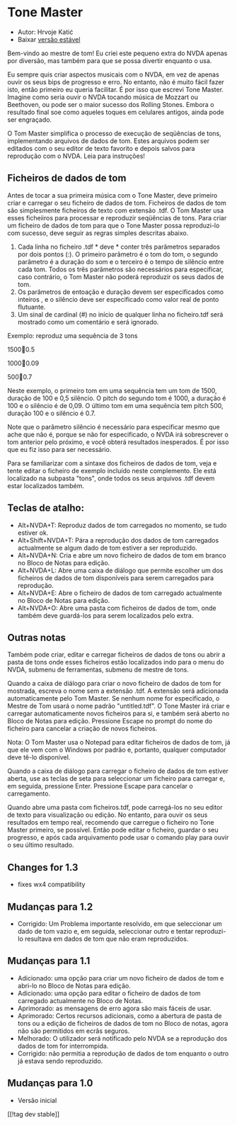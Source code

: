 # Tone Master #

* Autor: Hrvoje Katić
* Baixar [versão estável][1]

Bem-vindo ao mestre de tom! Eu criei este pequeno extra do NVDA apenas por
diversão, mas também para que se possa divertir enquanto o usa.

Eu sempre quis criar aspectos musicais com o NVDA, em vez de apenas ouvir os
seus bips de progresso e erro. No entanto, não é muito fácil fazer isto,
então primeiro eu queria facilitar. É por isso que escrevi Tone
Master. Imagine como seria ouvir o NVDA tocando música de Mozzart ou
Beethoven, ou pode ser o maior sucesso dos Rolling Stones. Embora o
resultado final soe como aqueles toques em celulares antigos, ainda pode ser
engraçado.

O Tom Master simplifica o processo de execução de seqüências de tons,
implementando arquivos de dados de tom. Estes arquivos podem ser editados
com o seu editor de texto favorito e depois salvos para reprodução com o
NVDA. Leia para instruções!

## Ficheiros de dados de tom

Antes de tocar a sua primeira música com o Tone Master, deve primeiro criar
e carregar o seu ficheiro de dados de tom. Ficheiros de dados de tom são
simplesmente ficheiros de texto com extensão .tdf. O Tom Master usa esses
ficheiiros para processar e reproduzir seqüências de tons. Para criar um
ficheiro de dados de tom para que o Tone Master possa reproduzi-lo com
sucesso, deve seguir as regras simples descritas abaixo.

1. Cada linha no ficheiro .tdf * deve * conter três parâmetros separados por
   dois pontos (:). O primeiro parâmetro é o tom do tom, o segundo parâmetro
   é a duração do som e o terceiro é o tempo de silêncio entre cada
   tom. Todos os três parâmetros são necessários para especificar, caso
   contrário, o Tom Master não poderá reproduzir os seus dados de tom.
2. Os parâmetros de entoação e duração devem ser especificados como inteiros
   , e o silêncio deve ser especificado como valor real de ponto flutuante.
3. Um sinal de cardinal (#) no início de qualquer linha no ficheiro.tdf será
   mostrado como um comentário e será ignorado.

Exemplo: reproduz uma sequência de 3 tons

1500:100:0.5

1000:100:0.09

500:100:0.7

Neste exemplo, o primeiro tom em uma sequência tem um tom de 1500, duração
de 100 e 0,5 silêncio. O pitch do segundo tom é 1000, a duração é 100 e o
silêncio é de 0,09. O último tom em uma sequência tem pitch 500, duração 100
e o silêncio é 0.7.

Note que o parâmetro silêncio é necessário para especificar mesmo que ache
que não é, porque se não for especificado, o NVDA irá sobrescrever o tom
anterior pelo próximo, e você obterá resultados inesperados. É por isso que
eu fiz isso para ser necessário.

Para se familiarizar com a sintaxe dos ficheiros de dados de tom, veja e
tente editar o ficheiro de exemplo incluído neste complemento. Ele está
localizado na subpasta "tons", onde todos os seus arquivos .tdf devem estar
localizados também.

## Teclas de atalho:

* Alt+NVDA+T: Reproduz dados de tom carregados no momento, se tudo estiver
  ok.
* Alt+Shift+NVDA+T: Pára a reprodução dos dados de tom carregados
  actualmente se algum dado de tom estiver a ser reproduzido.
* Alt+NVDA+N: Cria e abre um novo ficheiro de dados de tom em branco no
  Bloco de Notas para edição.
* Alt+NVDA+L: Abre uma caixa de diálogo que permite escolher um dos
  ficheiros de dados de tom disponíveis para serem carregados para
  reprodução.
* Alt+NVDA+E: Abre o ficheiro de dados de tom carregado actualmente no Bloco
  de Notas para edição.
* Alt+NVDA+O: Abre uma pasta com ficheiros de dados de tom, onde também deve
  guardá-los para serem localizados pelo extra.

## Outras notas

Também pode criar, editar e carregar ficheiros de dados de tons ou abrir a
pasta de tons onde esses ficheiros estão localizados indo para o menu do
NVDA, submenu de ferramentas, submenu de mestre de tons.

Quando a caixa de diálogo para criar o novo ficheiro de dados de tom for
mostrada, escreva o nome sem a extensão .tdf. A extensão será adicionada
automaticamente pelo Tom Master. Se nenhum nome for especificado, o Mestre
de Tom usará o nome padrão "untitled.tdf". O Tone Master irá criar e
carregar automaticamente novos ficheiros para si, e também será aberto no
Bloco de Notas para edição. Pressione Escape no prompt do nome do ficheiro
para cancelar a criação de novos ficheiros.

Nota: O Tom Master usa o Notepad para editar ficheiros de dados de tom, já
que ele vem com o Windows por padrão e, portanto, qualquer computador deve
tê-lo disponível.

Quando a caixa de diálogo para carregar o ficheiro de dados de tom estiver
aberta, use as teclas de seta para seleccionar um ficheiro para carregar e,
em seguida, pressione Enter. Pressione Escape para cancelar o carregamento.

Quando abre uma pasta com ficheiros.tdf, pode carregá-los no seu editor de
texto para visualização ou edição. No entanto, para ouvir os seus resultados
em tempo real, recomendo que carregue o ficheiro no Tone Master primeiro, se
possível. Então pode editar o ficheiro, guardar o seu progresso, e após cada
arquivamento pode usar o comando play para ouvir o seu último resultado.

## Changes for 1.3

* fixes wx4 compatibility

## Mudanças para 1.2

* Corrigido: Um Problema importante resolvido, em que seleccionar um dado de
  tom vazio e, em seguida, seleccionar outro e tentar reproduzi-lo resultava
  em dados de tom que não eram reproduzidos.

## Mudanças para 1.1

* Adicionado: uma opção para criar um novo ficheiro de dados de tom e
  abri-lo no Bloco de Notas para edição.
* Adicionado: uma opção para editar o ficheiro de dados de tom carregado
  actualmente no Bloco de Notas.
* Aprimorado: as mensagens de erro agora são mais fáceis de usar.
* Aprimorado: Certos recursos adicionais, como a abertura de pasta de tons
  ou a edição de ficheiros de dados de tom no Bloco de notas, agora não são
  permitidos em ecrãs seguros.
* Melhorado: O utilizador será notificado pelo NVDA se a reprodução dos
  dados de tom for interrompida.
* Corrigido: não permitia a reprodução de dados de tom enquanto o outro já
  estava sendo reproduzido.

## Mudanças para 1.0

* Versão inicial

[[!tag dev stable]]

[1]: https://addons.nvda-project.org/files/get.php?file=tmast
